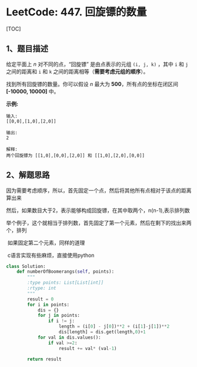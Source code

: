 # LeetCode: 447. 回旋镖的数量

[TOC]



## 1、题目描述



给定平面上 *n* 对不同的点，“回旋镖” 是由点表示的元组 `(i, j, k)` ，其中 `i` 和 `j` 之间的距离和 `i` 和 `k` 之间的距离相等（**需要考虑元组的顺序**）。

找到所有回旋镖的数量。你可以假设 *n* 最大为 **500**，所有点的坐标在闭区间 **[-10000, 10000]** 中。

**示例:**

```
输入:
[[0,0],[1,0],[2,0]]

输出:
2

解释:
两个回旋镖为 [[1,0],[0,0],[2,0]] 和 [[1,0],[2,0],[0,0]]
```



## 2、解题思路



​	因为需要考虑顺序，所以，首先固定一个点，然后将其他所有点相对于该点的距离算出来

​	然后，如果数目大于2，表示能够构成回旋镖，在其中取两个，n(n-1),表示排列数



​	举个例子，这个就相当于排列数，首先固定了第一个元素，然后在剩下的找出来两个，排列

​	如果固定第二个元素，同样的道理



​	c语言实现有些麻烦，直接使用python

```python
class Solution:
    def numberOfBoomerangs(self, points):
        """
        :type points: List[List[int]]
        :rtype: int
        """
        result = 0
        for i in points:
            dis = {}
            for j in points:
                if i != j:
                    length = (i[0] - j[0])**2 + (i[1]-j[1])**2
                    dis[length] = dis.get(length,0)+1
            for val in dis.values():
                if val >=2:
                    result += val* (val-1)

        return result
```



